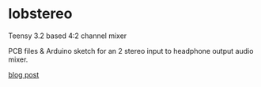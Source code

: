 # lobstereo
Teensy 3.2 based 4:2 channel mixer

PCB files & Arduino sketch for an 2 stereo input to headphone output audio mixer.

[blog post](https://noties.space/lobstereo-chlomixer.html)
